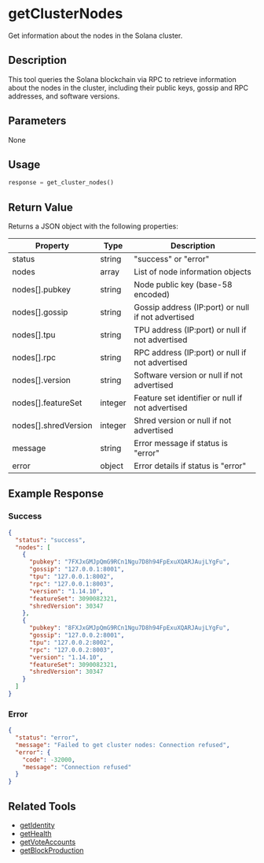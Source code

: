 # getClusterNodes

Get information about the nodes in the Solana cluster.

## Description

This tool queries the Solana blockchain via RPC to retrieve information about the nodes in the cluster, including their public keys, gossip and RPC addresses, and software versions.

## Parameters

None

## Usage

```python
response = get_cluster_nodes()
```

## Return Value

Returns a JSON object with the following properties:

| Property | Type | Description |
|----------|------|-------------|
| status | string | "success" or "error" |
| nodes | array | List of node information objects |
| nodes[].pubkey | string | Node public key (base-58 encoded) |
| nodes[].gossip | string | Gossip address (IP:port) or null if not advertised |
| nodes[].tpu | string | TPU address (IP:port) or null if not advertised |
| nodes[].rpc | string | RPC address (IP:port) or null if not advertised |
| nodes[].version | string | Software version or null if not advertised |
| nodes[].featureSet | integer | Feature set identifier or null if not advertised |
| nodes[].shredVersion | integer | Shred version or null if not advertised |
| message | string | Error message if status is "error" |
| error | object | Error details if status is "error" |

## Example Response

### Success
```json
{
  "status": "success",
  "nodes": [
    {
      "pubkey": "7FXJxGMJpQmG9RCn1Ngu7D8h94FpExuXQARJAujLYgFu",
      "gossip": "127.0.0.1:8001",
      "tpu": "127.0.0.1:8002",
      "rpc": "127.0.0.1:8003",
      "version": "1.14.10",
      "featureSet": 3090082321,
      "shredVersion": 30347
    },
    {
      "pubkey": "8FXJxGMJpQmG9RCn1Ngu7D8h94FpExuXQARJAujLYgFu",
      "gossip": "127.0.0.2:8001",
      "tpu": "127.0.0.2:8002",
      "rpc": "127.0.0.2:8003",
      "version": "1.14.10",
      "featureSet": 3090082321,
      "shredVersion": 30347
    }
  ]
}
```

### Error
```json
{
  "status": "error",
  "message": "Failed to get cluster nodes: Connection refused",
  "error": {
    "code": -32000,
    "message": "Connection refused"
  }
}
```

## Related Tools

- [getIdentity](getIdentity.md)
- [getHealth](getHealth.md)
- [getVoteAccounts](getVoteAccounts.md)
- [getBlockProduction](getBlockProduction.md) 